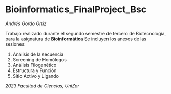 # Bioinformatics_FinalProject_Bsc
*Andrés Gordo Ortiz*

Trabajo realizado durante el segundo semestre de tercero de Biotecnología, para la asignatura de **Bioinformática**
Se incluyen los anexos de las sesiones:
1. Análisis de la secuencia
2. Screening de Homólogos
3. Análisis Filogenético
4. Estructura y Función
5. Sitio Activo y Ligando

*2023 Facultad de Ciencias, UniZar*
